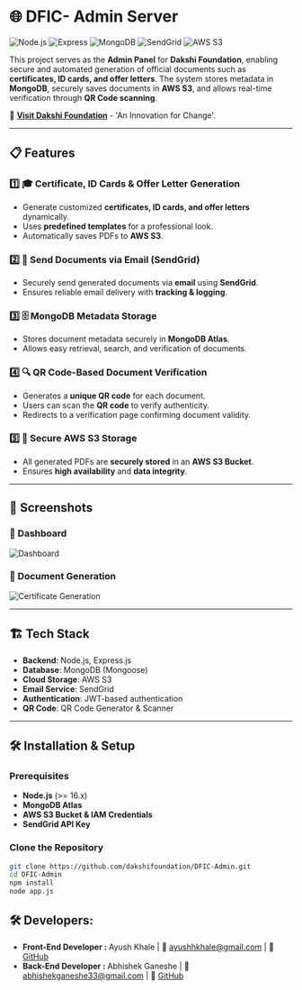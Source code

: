 # 🌐 DFIC- Admin Server

![Node.js](https://img.shields.io/badge/Node.js-339933?style=for-the-badge&logo=node-dot-js&logoColor=white)
![Express](https://img.shields.io/badge/Express-000000?style=for-the-badge&logo=express&logoColor=white)
![MongoDB](https://img.shields.io/badge/MongoDB-47A248?style=for-the-badge&logo=mongodb&logoColor=white)
![SendGrid](https://img.shields.io/badge/SendGrid-00A1E0?style=for-the-badge&logo=sendgrid&logoColor=white)
![AWS S3](https://img.shields.io/badge/AWS%20S3-232F3E?style=for-the-badge&logo=amazon-aws&logoColor=orange)

This project serves as the **Admin Panel** for **Dakshi Foundation**, enabling secure and automated generation of official documents such as **certificates, ID cards, and offer letters**. The system stores metadata in **MongoDB**, securely saves documents in **AWS S3**, and allows real-time verification through **QR Code scanning**.

🔗 **[Visit Dakshi Foundation](https://dakshifoundation.in)** - 'An Innovation for Change'.

---

## 📋 Features

### 1️⃣ 🎓 Certificate, ID Cards & Offer Letter Generation
- Generate customized **certificates, ID cards, and offer letters** dynamically.
- Uses **predefined templates** for a professional look.
- Automatically saves PDFs to **AWS S3**.

### 2️⃣ 📩 Send Documents via Email (SendGrid)
- Securely send generated documents via **email** using **SendGrid**.
- Ensures reliable email delivery with **tracking & logging**.

### 3️⃣ 🗄️ MongoDB Metadata Storage
- Stores document metadata securely in **MongoDB Atlas**.
- Allows easy retrieval, search, and verification of documents.

### 4️⃣ 🔍 QR Code-Based Document Verification
- Generates a **unique QR code** for each document.
- Users can scan the **QR code** to verify authenticity.
- Redirects to a verification page confirming document validity.

### 5️⃣ 📂 Secure AWS S3 Storage
- All generated PDFs are **securely stored** in an **AWS S3 Bucket**.
- Ensures **high availability** and **data integrity**.

---

## 📸 Screenshots

### 🎯 Dashboard
![Dashboard](https://your-image-url.com/dashboard.png)

### 📝 Document Generation
![Certificate Generation](https://your-image-url.com/certificate.png)

---

## 🏗️ Tech Stack

- **Backend**: Node.js, Express.js
- **Database**: MongoDB (Mongoose)
- **Cloud Storage**: AWS S3
- **Email Service**: SendGrid
- **Authentication**: JWT-based authentication
- **QR Code**: QR Code Generator & Scanner

---

## 🛠️ Installation & Setup

### Prerequisites
- **Node.js** (>= 16.x)
- **MongoDB Atlas**
- **AWS S3 Bucket & IAM Credentials**
- **SendGrid API Key**

### Clone the Repository
```sh
git clone https://github.com/dakshifoundation/DFIC-Admin.git
cd DFIC-Admin
npm install
node app.js
```

## 🛠️ Developers:

- **Front-End Developer :** Ayush Khale | 📧 ayushhkhale@gmail.com | 🐙 [GitHub](https://github.com/ayushkhale)
- **Back-End Developer :** Abhishek Ganeshe | 📧 abhishekganeshe33@gmail.com | 🐙 [GitHub](https://github.com/RishiGaneshe)

